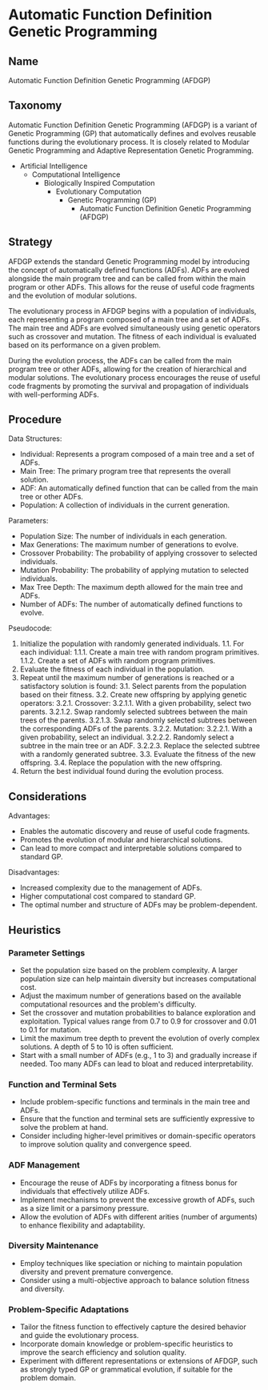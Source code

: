 # Automatic Function Definition Genetic Programming

## Name
Automatic Function Definition Genetic Programming (AFDGP)

## Taxonomy
Automatic Function Definition Genetic Programming (AFDGP) is a variant of Genetic Programming (GP) that automatically defines and evolves reusable functions during the evolutionary process. It is closely related to Modular Genetic Programming and Adaptive Representation Genetic Programming.

- Artificial Intelligence
  - Computational Intelligence
    - Biologically Inspired Computation
      - Evolutionary Computation
        - Genetic Programming (GP)
          - Automatic Function Definition Genetic Programming (AFDGP)

## Strategy
AFDGP extends the standard Genetic Programming model by introducing the concept of automatically defined functions (ADFs). ADFs are evolved alongside the main program tree and can be called from within the main program or other ADFs. This allows for the reuse of useful code fragments and the evolution of modular solutions.

The evolutionary process in AFDGP begins with a population of individuals, each representing a program composed of a main tree and a set of ADFs. The main tree and ADFs are evolved simultaneously using genetic operators such as crossover and mutation. The fitness of each individual is evaluated based on its performance on a given problem.

During the evolution process, the ADFs can be called from the main program tree or other ADFs, allowing for the creation of hierarchical and modular solutions. The evolutionary process encourages the reuse of useful code fragments by promoting the survival and propagation of individuals with well-performing ADFs.

## Procedure
Data Structures:
- Individual: Represents a program composed of a main tree and a set of ADFs.
- Main Tree: The primary program tree that represents the overall solution.
- ADF: An automatically defined function that can be called from the main tree or other ADFs.
- Population: A collection of individuals in the current generation.

Parameters:
- Population Size: The number of individuals in each generation.
- Max Generations: The maximum number of generations to evolve.
- Crossover Probability: The probability of applying crossover to selected individuals.
- Mutation Probability: The probability of applying mutation to selected individuals.
- Max Tree Depth: The maximum depth allowed for the main tree and ADFs.
- Number of ADFs: The number of automatically defined functions to evolve.

Pseudocode:
1. Initialize the population with randomly generated individuals.
   1.1. For each individual:
      1.1.1. Create a main tree with random program primitives.
      1.1.2. Create a set of ADFs with random program primitives.
2. Evaluate the fitness of each individual in the population.
3. Repeat until the maximum number of generations is reached or a satisfactory solution is found:
   3.1. Select parents from the population based on their fitness.
   3.2. Create new offspring by applying genetic operators:
      3.2.1. Crossover:
         3.2.1.1. With a given probability, select two parents.
         3.2.1.2. Swap randomly selected subtrees between the main trees of the parents.
         3.2.1.3. Swap randomly selected subtrees between the corresponding ADFs of the parents.
      3.2.2. Mutation:
         3.2.2.1. With a given probability, select an individual.
         3.2.2.2. Randomly select a subtree in the main tree or an ADF.
         3.2.2.3. Replace the selected subtree with a randomly generated subtree.
   3.3. Evaluate the fitness of the new offspring.
   3.4. Replace the population with the new offspring.
4. Return the best individual found during the evolution process.

## Considerations
Advantages:
- Enables the automatic discovery and reuse of useful code fragments.
- Promotes the evolution of modular and hierarchical solutions.
- Can lead to more compact and interpretable solutions compared to standard GP.

Disadvantages:
- Increased complexity due to the management of ADFs.
- Higher computational cost compared to standard GP.
- The optimal number and structure of ADFs may be problem-dependent.

## Heuristics
### Parameter Settings
- Set the population size based on the problem complexity. A larger population size can help maintain diversity but increases computational cost.
- Adjust the maximum number of generations based on the available computational resources and the problem's difficulty.
- Set the crossover and mutation probabilities to balance exploration and exploitation. Typical values range from 0.7 to 0.9 for crossover and 0.01 to 0.1 for mutation.
- Limit the maximum tree depth to prevent the evolution of overly complex solutions. A depth of 5 to 10 is often sufficient.
- Start with a small number of ADFs (e.g., 1 to 3) and gradually increase if needed. Too many ADFs can lead to bloat and reduced interpretability.

### Function and Terminal Sets
- Include problem-specific functions and terminals in the main tree and ADFs.
- Ensure that the function and terminal sets are sufficiently expressive to solve the problem at hand.
- Consider including higher-level primitives or domain-specific operators to improve solution quality and convergence speed.

### ADF Management
- Encourage the reuse of ADFs by incorporating a fitness bonus for individuals that effectively utilize ADFs.
- Implement mechanisms to prevent the excessive growth of ADFs, such as a size limit or a parsimony pressure.
- Allow the evolution of ADFs with different arities (number of arguments) to enhance flexibility and adaptability.

### Diversity Maintenance
- Employ techniques like speciation or niching to maintain population diversity and prevent premature convergence.
- Consider using a multi-objective approach to balance solution fitness and diversity.

### Problem-Specific Adaptations
- Tailor the fitness function to effectively capture the desired behavior and guide the evolutionary process.
- Incorporate domain knowledge or problem-specific heuristics to improve the search efficiency and solution quality.
- Experiment with different representations or extensions of AFDGP, such as strongly typed GP or grammatical evolution, if suitable for the problem domain.
